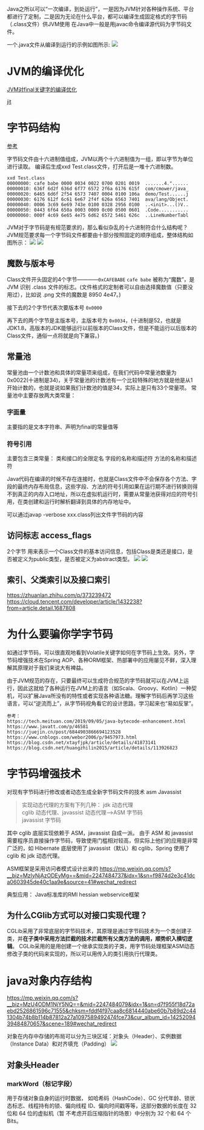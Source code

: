 Java之所以可以“一次编译，到处运行”，一是因为JVM针对各种操作系统、平台都进行了定制，二是因为无论在什么平台，都可以编译生成固定格式的字节码（.class文件）供JVM使用
在Java中一般是用javac命令编译源代码为字节码文件。

一个.java文件从编译到运行的示例如图所示:
![](https://p0.meituan.net/travelcube/110b593ecf53866e0dec8df3618b0443257977.png)

# JVM的编译优化
[JVM对final关键字的编译优化](https://www.cnblogs.com/hexinwei1/p/10025840.html)

[jit](https://blog.csdn.net/weixin_41605937/article/details/114982056)

# 字节码结构
[参考](https://m.imooc.com/wiki/jvm-classconstant?ishidefooter=true)

字节码文件由十六进制值组成，JVM以两个十六进制值为一组，即以字节为单位进行读取。
编译后生成xxd Test.class文件，打开后是一堆十六进制数。
```
xxd Test.class
00000000: cafe babe 0000 0034 0022 0700 0201 0019  .......4."......
00000010: 636f 6d2f 636d 6f77 6572 2f6a 6176 615f  com/cmower/java_
00000020: 6465 6d6f 2f54 6573 7407 0004 0100 106a  demo/Test......j
00000030: 6176 612f 6c61 6e67 2f4f 626a 6563 7401  ava/lang/Object.
00000040: 0006 3c69 6e69 743e 0100 0328 2956 0100  ..<init>...()V..
00000050: 0443 6f64 650a 0003 0009 0c00 0500 0601  .Code...........
00000060: 000f 4c69 6e65 4e75 6d62 6572 5461 626c  ..LineNumberTabl
```

JVM对于字节码是有规范要求的，那么看似杂乱的十六进制符合什么结构呢？
JVM规范要求每一个字节码文件都要由十部分按照固定的顺序组成，整体结构如图所示：
![](https://p0.meituan.net/travelcube/393097261d80d730f434561157e219c657820.png)
![](https://ask.qcloudimg.com/http-save/1692602/ejge2cmhht.png?imageView2/2/w/1620)

## 魔数与版本号
Class文件开头固定的4个字节————`0xCAFEBABE`  `cafe babe` 被称为“魔数”，是 JVM 识别 .class 文件的标志。(文件格式的定制者可以自由选择魔数值（只要没用过），比如说 .png 文件的魔数是 8950 4e47。)

接下去的2个字节代表次要版本号 `0x0000`

再下去的两个字节是主版本号，主版本号为 `0x0034`，(十进制是52，也就是JDK1.8，高版本的JDK能够运行以前版本的Class文件，但是不能运行以后版本的Class文件，通俗一点将就是向下兼容。)

## 常量池
常量池由一个计数池和具体的常量项来组成，在我们代码中常量池数量为0x0022(十进制是34)，关于常量池的计数池有一个比较特殊的地方就是他是从1开始计数的，也就是说如果我们计数池的值是34，实际上是只有33个常量项。
常量池中主要存放两大类常量：

### 字面量
主要指的是文本字符串、声明为final的常量值等
### 符号引用
主要包含三类常量：
类和接口的全限定名
字段的名称和描述符
方法的名称和描述符

Java代码在编译的时候不存在连接时，也就是Class文件中不会保存各个方法、字段的最终内存布局信息，这些字段、方法的符号引用如果在运行期不进行转换则得不到真正的内存入口地址，所以在虚拟机运行时，需要从常量池获得对应的符号引用，在类创建和运行时解析翻译到具体的内存地址中。

可以通过javap -verbose xxx.class列出文件字节码的内容

## 访问标志 access_flags
2个字节
用来表示一个Class文件的基本访问信息，包括Class是类还是接口，是否被定义为public类型，是否被定义为abstract类型。
![](https://ask.qcloudimg.com/http-save/1692602/ehs0n4jtus.png?imageView2/2/w/1620)
![](https://ask.qcloudimg.com/http-save/yehe-2513555/5rafcs3tns.jpeg?imageView2/2/w/1620)

## 索引、父类索引以及接口索引
https://zhuanlan.zhihu.com/p/373239472
https://cloud.tencent.com/developer/article/1432238?from=article.detail.1687808

# 为什么要骗你学字节码
如通过字节码，可以很直观地看到Volatile关键字如何在字节码上生效。另外，字节码增强技术在Spring AOP、各种ORM框架、热部署中的应用屡见不鲜，深入理解其原理对于我们来说大有裨益。

由于JVM规范的存在，只要最终可以生成符合规范的字节码就可以在JVM上运行，因此这就给了各种运行在JVM上的语言（如Scala、Groovy、Kotlin）一种契机，可以扩展Java所没有的特性或者实现各种语法糖。理解字节码后再学习这些语言，可以“逆流而上”，从字节码视角看它的设计思路，学习起来也“易如反掌”。


```
参考：
https://tech.meituan.com/2019/09/05/java-bytecode-enhancement.html
https://www.javatt.com/p/46581
https://juejin.cn/post/6844903866694123528
https://www.cnblogs.com/webor2006/p/9457973.html
https://blog.csdn.net/xtayfjpk/article/details/41873141
https://blog.csdn.net/huangzhilin2015/article/details/113926823
```

# 字节码增强技术
对现有字节码进行修改或者动态生成全新字节码文件的技术
asm
Javassist

>实现动态代理的方案有下列几种：
jdk 动态代理    
cglib 动态代理、javassist 动态代理-->ASM 字节码  
javassist 字节码

其中 cglib 底层实现依赖于 ASM，javassist 自成一派。
由于 ASM 和 javassist 需要程序员直接操作字节码，导致使用门槛相对较高，但实际上他们的应用是非常广泛的，如 Hibernate 底层使用了 javassist（默认）和 cglib，Spring 使用了 cglib 和 jdk 动态代理。

ASM框架是采用访问者模式设计出来的
https://mp.weixin.qq.com/s?__biz=MzIyNjAzODEyMg==&mid=2247484737&idx=1&sn=f9874d2e3c41dca0603945de40c1aa9e&source=41#wechat_redirect

典型应用：
Java标准库的RMI
hessian
webservice框架

## 为什么CGlib方式可以对接口实现代理？
CGLib采用了非常底层的字节码技术，其原理是通过字节码技术为一个类创建子类，并**在子类中采用方法拦截的技术拦截所有父类方法的调用，顺势织入横切逻辑**。
CGLib采用的是用创建一个继承实现类的子类，用字节码处理框架ASM动态修改子类的代码来实现的，所以可以用传入的类引用执行代理类。

# java对象内存结构
https://mp.weixin.qq.com/s?__biz=MzU4ODM1NjY5NQ==&mid=2247484079&idx=1&sn=d7f955f18d72aebd2526861596c71555&chksm=fddf4f97caa8c6814440abe60b7b89d2c441304b74b8b114b87812a27a1097589492474fce73&cur_album_id=1425209439484870657&scene=189#wechat_redirect

对象在内存中存储的布局可以分为三块区域：对象头（Header）、实例数据（Instance Data）和对齐填充（Padding）
![](https://static001.geekbang.org/infoq/1b/1b91a007db860f43a390d6aa50127edf.png)
## 对象头Header
### markWord（标记字段）
用于存储对象自身的运行时数据， 如哈希码（HashCode）、GC 分代年龄、锁状态标志、线程持有的锁、偏向线程 ID、偏向时间戳等等，这部分数据的长度在 32 位和 64 位的虚拟机（暂 不考虑开启压缩指针的场景）中分别为 32 个和 64 个 Bits。

